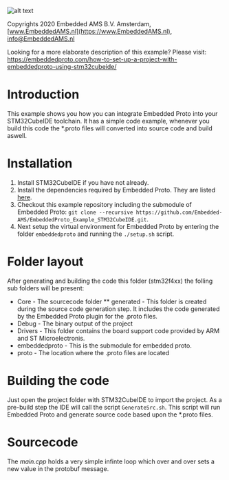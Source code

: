 
![alt text](https://embeddedproto.com/wp-content/uploads/2020/03/Embedded-Proto-e1583834233386.png "Embedded Proto Logo")


Copyrights 2020 Embedded AMS B.V. Amsterdam, [www.EmbeddedAMS.nl](https://www.EmbeddedAMS.nl), [info@EmbeddedAMS.nl](mailto:info@EmbeddedAMS.nl)


Looking for a more elaborate description of this example? Please visit: https://embeddedproto.com/how-to-set-up-a-project-with-embeddedproto-using-stm32cubeide/


# Introduction 

This example shows you how you can integrate Embedded Proto into your STM32CubeIDE toolchain. It has a simple code example, whenever you build this code the \*.proto files will converted into source code and build aswell.


# Installation

1. Install STM32CubeIDE if you have not already.
2. Install the dependencies required by Embedded Proto. They are listed [here](https://github.com/Embedded-AMS/EmbeddedProto).
3. Checkout this example repository including the submodule of Embedded Proto: `git clone --recursive https://github.com/Embedded-AMS/EmbeddedProto_Example_STM32CubeIDE.git`.
4. Next setup the virtual environment for Embedded Proto by entering the folder `embeddedproto` and running the `./setup.sh` script.


# Folder layout

After generating and building the code this folder (stm32f4xx) the folling sub folders will be present:
* Core \- The sourcecode folder
  ** generated \- This folder is created during the source code generation step. It includes the code generated by the Embedded Proto plugin for the .proto files.
* Debug \- The binary output of the project
* Drivers \- This folder contains the board support code provided by ARM and ST Microelectronis. 
* embeddedproto \- This is the submodule for embedded proto.
* proto \- The location where the .proto files are located


# Building the code

Just open the project folder with STM32CubeIDE to import the project. As a pre-build step the IDE will call the script `GenerateSrc.sh`. This script will run Embedded Proto and generate source code based upon the \*.proto files.


# Sourcecode

The *main.cpp* holds a very simple infinte loop which over and over sets a new value in the protobuf message.